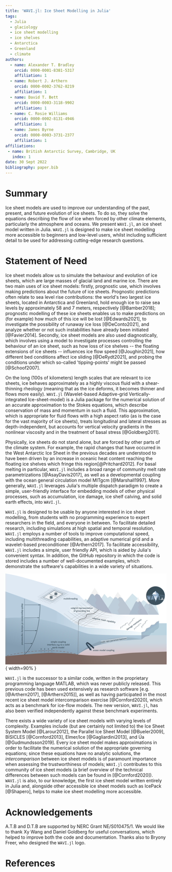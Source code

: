 ```yaml
---
title: 'WAVI.jl: Ice Sheet Modelling in Julia'
tags:
  - Julia
  - glaciology
  - ice sheet modelling
  - ice shelves
  - Antarctica
  - Greenland
  - climate
authors:
  - name: Alexander T. Bradley
    orcid: 0000-0001-8381-5317
    affiliation: 1
  - name: Robert J. Arthern
    orcid: 0000-0002-3762-8219
    affiliation: 1
  - name: David T. Bett
    orcid: 0000-0003-3118-9902
    affiliation: 1
  - name: C. Rosie Williams
    orcid: 0000-0002-8131-4946
    affiliation: 1
  - name: James Byrne
    orcid: 0000-0003-3731-2377
    affiliation: 1
affiliations:
 - name: British Antarctic Survey, Cambridge, UK
   index: 1
date: 30 Sept 2022
bibliography: paper.bib
---
```

# Summary 
Ice sheet models are used to improve our understanding of the past, present, and future evolution of ice sheets. To do so, they solve the equations describing the flow of ice when forced by other climate elements, particularly the atmosphere and oceans. We present `WAVI.jl`, an ice sheet model written in Julia. `WAVI.jl` is designed to make ice sheet modelling more accessible to beginners and low-level users, whilst including sufficient detail to be used for addressing cutting-edge research questions. 

# Statement of Need
Ice sheet models allow us to simulate the behaviour and evolution of ice sheets, which are large masses of glacial land and marine ice. There are two main uses of ice sheet models: firstly, prognostic use, which involves making predictions about the future of ice sheets. Prognostic predictions often relate to sea level rise contributions: the world's two largest ice sheets, located in Antarctica and Greenland, hold enough ice to raise sea levels by approximately 58 and 7 meters, respectively [@Bamber2018]; prognostic modelling of these ice sheets enables us to make predictions on (for example) how much of this ice will be lost [@Edwards2021], to investigate the possibility of runaway ice loss [@DeConto2021], and analyze whether or not such instabilities have already been initiated [@Favier2014]. Secondly, ice sheet models are also used diagnostically, which involves using a model to investigate processes controlling the behaviour of an ice sheet, such as how loss of ice shelves -- the floating extensions of ice sheets -- influences ice flow speed [@Joughin2021], how different bed conditions affect ice sliding [@DeRydt2021], and probing the conditions under which so-called 'tipping-points' might be passed [@Schoof2007].

On the long (100s of kilometers) length scales that are relevant to ice sheets, ice behaves approximately as a highly viscous fluid with a shear-thinning rheology (meaning that as the ice deforms, it becomes thinner and flows more easily). `WAVI.jl` (Wavelet-based Adaptive-grid Vertically-integrated Ice-sheet-model) is a Julia package for the numerical solution of an accurate approximation to the Stokes equations, which describe conservation of mass and momentum in such a fluid. This approximation, which is appropriate for fluid flows with a high aspect ratio (as is the case for the vast majority of ice sheets), treats longitudinal and lateral stresses as depth-independent, but accounts for vertical velocity gradients in the nonlinear viscosity and in the treatment of basal stress [@Goldberg2011].

Physically, ice sheets do not stand alone, but are forced by other parts of the climate system. For example, the rapid changes that have occurred in the West Antarctic Ice Sheet in the previous decades are understood to have been driven by an increase in oceanic heat content reaching the floating ice shelves which fringe this region[@Pritchard2012]. For basal melting in particular, `WAVI.jl` includes a broad range of community melt rate parametrizations [@AsayDavis2017], as well as a developmental coupling with the ocean general circulation model MITgcm [@Marshall1997]. More generally, `WAVI.jl` leverages Julia's multiple dispatch paradigm to create a simple, user-friendly interface for embedding models of other physical processes, such as accumulation, ice damage, ice shelf calving, and solid earth effects, into `WAVI.jl`.

`WAVI.jl` is designed to be usable by anyone interested in ice sheet modelling, from students with no programming experience to expert researchers in the field, and everyone in between. To facilitate detailed research, including simulations at high spatial and temporal resolution, `WAVI.jl` employs a number of tools to improve computational speed, including multithreading capabilities, an adaptive numerical grid and a wavelet-based preconditioner [@Arthern2017]. To facilitate accessibility, `WAVI.jl` includes a simple, user friendly API, which is aided by Julia's convenient syntax. In addition, the GitHub repository in which the code is stored includes a number of well-documented examples, which demonstrate the software's capabilities in a wide variety of situations.

![Schematic diagram of a marine ice sheet-shelf system, whose flow may be simulated using WAVI.jl. Labels and text indicate features of the software.\label{fig:schematic}](schematic_lores.png){ width=90% }

`WAVI.jl` is the successor to a similar code, written in the proprietary programming language MATLAB, which was never publicly released. This previous code has been used extensively as research software [e.g. [@Arthern2017], [@Arthern2015]], as well as having participated in the most recent ice sheet model intercomparison exercise [@Cornford2020], which acts as a benchmark for ice-flow models. The new version, `WAVI.jl`, has also been verified independently against these benchmark experiments.

There exists a wide variety of ice sheet models with varying levels of complexity. Examples include (but are certainly not limited to) the Ice Sheet System Model [@Larour2012], the Parallel Ice Sheet Model [@Bueler2009], BISICLES [@Cornford2013],  Elmer/Ice [@Gagliardini2013], and Úa [@Gudmundsson2019]. Every ice sheet model makes approximations in order to facilitate the numerical solution of the appropriate governing equations; since these equations have no analytic solutions, the _intercomparison_ between ice sheet models is of paramount importance when assessing the trustworthiness of models; `WAVI.jl` contributes to this community of ice sheet models (a brief overview of the technical differences between such models can be found in [@Cornford2020]). `WAVI.jl` is also, to our knowledge, the first ice sheet model written entirely in Julia and, alongside other accessible ice sheet models such as IcePack [@Shapero], helps to make ice sheet modelling more accessible.

# Acknowledgements

A.T.B and D.T.B are supported by NERC Grant NE/S010475/1. We would like to thank Xy Wang and Daniel Goldberg for useful conversations, which helped to improve both the code and documentation. Thanks also to Bryony Freer, who designed the `WAVI.jl` logo.

# References
